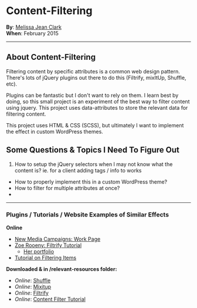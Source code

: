 # Content-Filtering

**By**: [Melissa Jean Clark](http://melissajclark.ca)  
**When**: February 2015

-----

## About Content-Filtering

Filtering content by specific attributes is a common web design pattern. There's lots of jQuery plugins out there to do this (Filtrify, mixItUp, Shuffle, etc).

Plugins can be fantastic but I don't want to rely on them. I learn best by doing, so this small project is an experiment of the best way to filter content using jquery. This project uses data-attributes to store the relevant data for filtering content.

This project uses HTML & CSS (SCSS), but ultimately I want to implement the effect in custom WordPress themes. 

## Some Questions & Topics I Need To Figure Out

1. How to setup the jQuery selectors when I may not know what the content is? ie. for a client adding tags / info to works
- How to properly implement this in a custom WordPress theme?
- How to filter for multiple attributes at once?
- 

------

### Plugins / Tutorials / Website Examples of Similar Effects

**Online**

- [New Media Campaigns: Work Page](http://www.newmediacampaigns.com/work#all)
- [Zoe Rooeny: Filtrify Tutorial](http://zoerooney.com/blog/tutorials/wordpress-filtrify-a-tag-filtered-portfolio-or-gallery/)
    + [Her portfolio](http://zoerooney.com/portfolio/)
- [Tutorial on Filtering Items](http://www.designchemical.com/blog/index.php/jquery/create-an-automatic-content-filter-using-jquery-css-classes/)

**Downloaded & in /relevant-resources folder:**

- _Online_: [Shuffle](http://vestride.github.io/Shuffle/)
- _Online_: [Mixitup](https://mixitup.kunkalabs.com/)
- _Online_: [Filtrify](http://luis-almeida.github.io/filtrify/)
- _Online_: [Content Filter Tutorial](http://codyhouse.co/gem/content-filter/)
